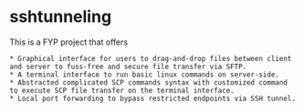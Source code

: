 # sshtunneling

This is a FYP project that offers 

	* Graphical interface for users to drag-and-drop files between client and server to fuss-free and secure file transfer via SFTP.
	* A terminal interface to run basic linux commands on server-side.
	* Abstracted complicated SCP commands syntax with customized command to execute SCP file transfer on the terminal interface.
	* Local port forwarding to bypass restricted endpoints via SSH tunnel.


